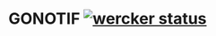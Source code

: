 GONOTIF         [![wercker status](https://app.wercker.com/status/eecc8e9a3a387f58aff6cd8795fc645b/m "wercker status")](https://app.wercker.com/project/bykey/eecc8e9a3a387f58aff6cd8795fc645b)
========
